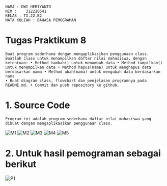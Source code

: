     NAMA : DWI HERIYANTO
    NIM : 	 312210541
    KELAS : TI.22.B2
    MATA KULIAH : BAHASA PEMOGRAMAN


# Tugas Praktikum 8
    Buat program sederhana dengan mengaplikasikan penggunaan class. Buatlah class untuk menampilkan daftar nilai mahasiswa, dengan ketentuan: • Method tambah() untuk menambah data • Method tampilkan() untuk menampilkan data • Method hapus(nama) untuk menghapus data berdasarkan nama • Method ubah(nama) untuk mengubah data berdasarkan nama
    • Buat diagram class, flowchart dan penjelasan programnya pada README.md. • Commit dan push repository ke github.


# 1. Source Code

    Program ini adalah program sederhana daftar nilai mahasiswa yang dibuat dengan mengaplikasikan penggunaan class.

![M1](https://user-images.githubusercontent.com/115912116/206892481-884b6a9b-f9d9-49ed-82a1-85c8985c7035.PNG)
![M2](https://user-images.githubusercontent.com/115912116/206892483-668f1809-37a4-4005-8c3b-4429136b5f30.PNG)
![M3](https://user-images.githubusercontent.com/115912116/206892491-68668753-ad2d-47ad-bc2f-1151817b2e65.PNG)
![M4](https://user-images.githubusercontent.com/115912116/206892499-0d01621b-2278-43af-87c6-8ae99fc41e18.PNG)
![M5](https://user-images.githubusercontent.com/115912116/206892502-3a5630c9-7dc2-4b9f-b256-6f0d72e65d24.PNG)

# 2. Untuk hasil pemograman sebagai berikut

![P1](https://user-images.githubusercontent.com/115912116/206892504-fffc3b8d-a99a-4eec-b763-df81b0d6c029.PNG)